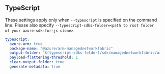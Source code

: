 ## TypeScript

These settings apply only when `--typescript` is specified on the command line.
Please also specify `--typescript-sdks-folder=<path to root folder of your azure-sdk-for-js clone>`.

``` yaml $(typescript)
typescript:
  azure-arm: true
  package-name: "@azure/arm-managednetworkfabric"
  output-folder: "$(typescript-sdks-folder)/sdk/managednetworkfabric/arm-managednetworkfabric"
  payload-flattening-threshold: 1
  clear-output-folder: true
  generate-metadata: true
```
